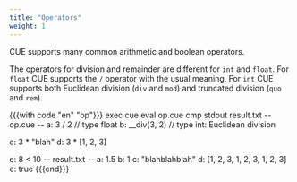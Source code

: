 ```yaml
---
title: "Operators"
weight: 1
---
```


CUE supports many common arithmetic and boolean operators.

The operators for division and remainder are different for `int` and `float`.
For `float` CUE supports the `/` operator with the usual meaning.
For `int` CUE supports both Euclidean division (`div` and `mod`)
and truncated division (`quo` and `rem`).

{{{with code "en" "op"}}}
exec cue eval op.cue
cmp stdout result.txt
-- op.cue --
a: 3 / 2       // type float
b: __div(3, 2) // type int: Euclidean division

c: 3 * "blah"
d: 3 * [1, 2, 3]

e: 8 < 10
-- result.txt --
a: 1.5
b: 1
c: "blahblahblah"
d: [1, 2, 3, 1, 2, 3, 1, 2, 3]
e: true
{{{end}}}
